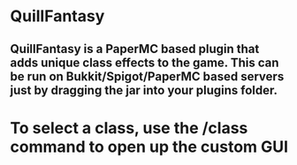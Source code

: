 # QuillFantasy
## QuillFantasy is a PaperMC based plugin that adds unique class effects to the game. This can be run on Bukkit/Spigot/PaperMC based servers just by dragging the jar into your plugins folder.

# To select a class, use the /class command to open up the custom GUI
